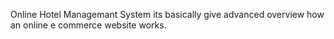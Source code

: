 Online Hotel Managemant System
its basically give advanced overview how an online e commerce website works.
